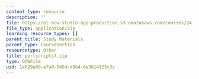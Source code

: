 ```yaml
---
content_type: resource
description: ''
file: https://ol-ocw-studio-app-production.s3.amazonaws.com/courses/24-964-topics-in-phonology-fall-2004/1e629a88e7a0045dd0b46e3614125c3c_perlscripts7.zip
file_type: application/zip
learning_resource_types: []
parent_title: Study Materials
parent_type: CourseSection
resourcetype: Other
title: perlscripts7.zip
type: OCWFile
uid: 1e629a88-e7a0-045d-d0b4-6e3614125c3c
---
```

